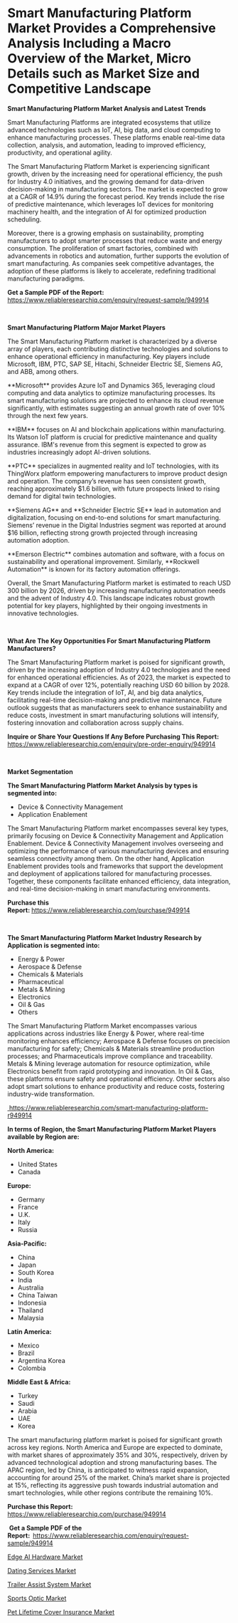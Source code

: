 <p><h1>Smart Manufacturing Platform Market Provides a Comprehensive Analysis Including a Macro Overview of the Market, Micro Details such as Market Size and Competitive Landscape</h1></p><p><strong>Smart Manufacturing Platform Market Analysis and Latest Trends</strong></p>
<p><p>Smart Manufacturing Platforms are integrated ecosystems that utilize advanced technologies such as IoT, AI, big data, and cloud computing to enhance manufacturing processes. These platforms enable real-time data collection, analysis, and automation, leading to improved efficiency, productivity, and operational agility. </p><p>The Smart Manufacturing Platform Market is experiencing significant growth, driven by the increasing need for operational efficiency, the push for Industry 4.0 initiatives, and the growing demand for data-driven decision-making in manufacturing sectors. The market is expected to grow at a CAGR of 14.9% during the forecast period. Key trends include the rise of predictive maintenance, which leverages IoT devices for monitoring machinery health, and the integration of AI for optimized production scheduling. </p><p>Moreover, there is a growing emphasis on sustainability, prompting manufacturers to adopt smarter processes that reduce waste and energy consumption. The proliferation of smart factories, combined with advancements in robotics and automation, further supports the evolution of smart manufacturing. As companies seek competitive advantages, the adoption of these platforms is likely to accelerate, redefining traditional manufacturing paradigms.</p></p>
<p><strong>Get a Sample PDF of the Report:&nbsp;</strong> <a href="https://www.reliableresearchiq.com/enquiry/request-sample/949914?utm_campaign=1906&utm_medium=2&utm_source=Github&utm_content=ia&utm_term=05032025&utm_id=smart-manufacturing-platform">https://www.reliableresearchiq.com/enquiry/request-sample/949914</a></p>
<p>&nbsp;</p>
<p><strong>Smart Manufacturing Platform Major Market Players</strong></p>
<p><p>The Smart Manufacturing Platform market is characterized by a diverse array of players, each contributing distinctive technologies and solutions to enhance operational efficiency in manufacturing. Key players include Microsoft, IBM, PTC, SAP SE, Hitachi, Schneider Electric SE, Siemens AG, and ABB, among others. </p><p>**Microsoft** provides Azure IoT and Dynamics 365, leveraging cloud computing and data analytics to optimize manufacturing processes. Its smart manufacturing solutions are projected to enhance its cloud revenue significantly, with estimates suggesting an annual growth rate of over 10% through the next few years.</p><p>**IBM** focuses on AI and blockchain applications within manufacturing. Its Watson IoT platform is crucial for predictive maintenance and quality assurance. IBM's revenue from this segment is expected to grow as industries increasingly adopt AI-driven solutions.</p><p>**PTC** specializes in augmented reality and IoT technologies, with its ThingWorx platform empowering manufacturers to improve product design and operation. The company’s revenue has seen consistent growth, reaching approximately $1.6 billion, with future prospects linked to rising demand for digital twin technologies.</p><p>**Siemens AG** and **Schneider Electric SE** lead in automation and digitalization, focusing on end-to-end solutions for smart manufacturing. Siemens’ revenue in the Digital Industries segment was reported at around $16 billion, reflecting strong growth projected through increasing automation adoption.</p><p>**Emerson Electric** combines automation and software, with a focus on sustainability and operational improvement. Similarly, **Rockwell Automation** is known for its factory automation offerings.</p><p>Overall, the Smart Manufacturing Platform market is estimated to reach USD 300 billion by 2026, driven by increasing manufacturing automation needs and the advent of Industry 4.0. This landscape indicates robust growth potential for key players, highlighted by their ongoing investments in innovative technologies.</p></p>
<p>&nbsp;</p>
<p><strong>What Are The Key Opportunities For Smart Manufacturing Platform Manufacturers?</strong></p>
<p><p>The Smart Manufacturing Platform market is poised for significant growth, driven by the increasing adoption of Industry 4.0 technologies and the need for enhanced operational efficiencies. As of 2023, the market is expected to expand at a CAGR of over 12%, potentially reaching USD 60 billion by 2028. Key trends include the integration of IoT, AI, and big data analytics, facilitating real-time decision-making and predictive maintenance. Future outlook suggests that as manufacturers seek to enhance sustainability and reduce costs, investment in smart manufacturing solutions will intensify, fostering innovation and collaboration across supply chains.</p></p>
<p><strong>Inquire or Share Your Questions If Any Before Purchasing This Report:</strong> <a href="https://www.reliableresearchiq.com/enquiry/pre-order-enquiry/949914?utm_campaign=1906&utm_medium=2&utm_source=Github&utm_content=ia&utm_term=05032025&utm_id=smart-manufacturing-platform">https://www.reliableresearchiq.com/enquiry/pre-order-enquiry/949914</a></p>
<p>&nbsp;</p>
<p><strong>Market Segmentation</strong></p>
<p><strong>The Smart Manufacturing Platform Market Analysis by types is segmented into:</strong></p>
<p><ul><li>Device & Connectivity Management</li><li>Application Enablement</li></ul></p>
<p><p>The Smart Manufacturing Platform market encompasses several key types, primarily focusing on Device & Connectivity Management and Application Enablement. Device & Connectivity Management involves overseeing and optimizing the performance of various manufacturing devices and ensuring seamless connectivity among them. On the other hand, Application Enablement provides tools and frameworks that support the development and deployment of applications tailored for manufacturing processes. Together, these components facilitate enhanced efficiency, data integration, and real-time decision-making in smart manufacturing environments.</p></p>
<p><strong>Purchase this Report:&nbsp;</strong><a href="https://www.reliableresearchiq.com/purchase/949914?utm_campaign=1906&utm_medium=2&utm_source=Github&utm_content=ia&utm_term=05032025&utm_id=smart-manufacturing-platform">https://www.reliableresearchiq.com/purchase/949914</a></p>
<p>&nbsp;</p>
<p><strong>The Smart Manufacturing Platform Market Industry Research by Application is segmented into:</strong></p>
<p><ul><li>Energy & Power</li><li>Aerospace & Defense</li><li>Chemicals & Materials</li><li>Pharmaceutical</li><li>Metals & Mining</li><li>Electronics</li><li>Oil & Gas</li><li>Others</li></ul></p>
<p><p>The Smart Manufacturing Platform Market encompasses various applications across industries like Energy & Power, where real-time monitoring enhances efficiency; Aerospace & Defense focuses on precision manufacturing for safety; Chemicals & Materials streamline production processes; and Pharmaceuticals improve compliance and traceability. Metals & Mining leverage automation for resource optimization, while Electronics benefit from rapid prototyping and innovation. In Oil & Gas, these platforms ensure safety and operational efficiency. Other sectors also adopt smart solutions to enhance productivity and reduce costs, fostering industry-wide transformation.</p></p>
<p><a href="https://www.reliableresearchiq.com/smart-manufacturing-platform-r949914?utm_campaign=1906&utm_medium=2&utm_source=Github&utm_content=ia&utm_term=05032025&utm_id=smart-manufacturing-platform">&nbsp;https://www.reliableresearchiq.com/smart-manufacturing-platform-r949914</a></p>
<p><strong>In terms of Region, the Smart Manufacturing Platform Market Players available by Region are:</strong></p>
<p>
    <p> <strong> North America: </strong>
        <ul>
            <li>United States</li>
            <li>Canada</li>
        </ul>
        </p> 
    <p> <strong> Europe: </strong>
        <ul>
            <li>Germany</li>
            <li>France</li>
            <li>U.K.</li>
            <li>Italy</li>
            <li>Russia</li>
        </ul>
        </p> 
    <p> <strong> Asia-Pacific: </strong>
        <ul>
            <li>China</li>
            <li>Japan</li>
            <li>South Korea</li>
            <li>India</li>
            <li>Australia</li>
            <li>China Taiwan</li>
            <li>Indonesia</li>
            <li>Thailand</li>
            <li>Malaysia</li>
        </ul>
        </p> 
    <p> <strong> Latin America: </strong>
        <ul>
            <li>Mexico</li>
            <li>Brazil</li>
            <li>Argentina Korea</li>
            <li>Colombia</li>
        </ul>
        </p> 
    <p> <strong> Middle East & Africa: </strong>
        <ul>
            <li>Turkey</li>
            <li>Saudi</li>
            <li>Arabia</li>
            <li>UAE</li>
            <li>Korea</li>
        </ul>
    </p>
    </p>
<p><p>The smart manufacturing platform market is poised for significant growth across key regions. North America and Europe are expected to dominate, with market shares of approximately 35% and 30%, respectively, driven by advanced technological adoption and strong manufacturing bases. The APAC region, led by China, is anticipated to witness rapid expansion, accounting for around 25% of the market. China’s market share is projected at 15%, reflecting its aggressive push towards industrial automation and smart technologies, while other regions contribute the remaining 10%.</p></p>
<p><strong>Purchase this Report: </strong><a href="https://www.reliableresearchiq.com/purchase/949914?utm_campaign=1906&utm_medium=2&utm_source=Github&utm_content=ia&utm_term=05032025&utm_id=smart-manufacturing-platform">https://www.reliableresearchiq.com/purchase/949914</a></p>
<p>&nbsp;<strong>Get a Sample PDF of the Report:&nbsp;&nbsp;</strong><a href="https://www.reliableresearchiq.com/enquiry/request-sample/949914?utm_campaign=1906&utm_medium=2&utm_source=Github&utm_content=ia&utm_term=05032025&utm_id=smart-manufacturing-platform">https://www.reliableresearchiq.com/enquiry/request-sample/949914</a></p>
<p><strong></strong></p>
<p><p><a href="https://github.com/akramisabtu/Market-Research-Report-List-1/blob/main/edge-ai-hardware-market.md?utm_campaign=1906&utm_medium=2&utm_source=Github&utm_content=ia&utm_term=05032025&utm_id=smart-manufacturing-platform">Edge AI Hardware Market</a></p><p><a href="https://github.com/rakowpleetj1/Market-Research-Report-List-1/blob/main/dating-services-market.md?utm_campaign=1906&utm_medium=2&utm_source=Github&utm_content=ia&utm_term=05032025&utm_id=smart-manufacturing-platform">Dating Services Market</a></p><p><a href="https://github.com/omduthkevork/Market-Research-Report-List-1/blob/main/trailer-assist-system-market.md?utm_campaign=1906&utm_medium=2&utm_source=Github&utm_content=ia&utm_term=05032025&utm_id=smart-manufacturing-platform">Trailer Assist System Market</a></p><p><a href="https://github.com/mharielmesa/Market-Research-Report-List-5/blob/main/sports-optic-market.md?utm_campaign=1906&utm_medium=2&utm_source=Github&utm_content=ia&utm_term=05032025&utm_id=smart-manufacturing-platform">Sports Optic Market</a></p><p><a href="https://github.com/mcveathuane2/Market-Research-Report-List-1/blob/main/pet-lifetime-cover-insurance-market.md?utm_campaign=1906&utm_medium=2&utm_source=Github&utm_content=ia&utm_term=05032025&utm_id=smart-manufacturing-platform">Pet Lifetime Cover Insurance Market</a></p></p>